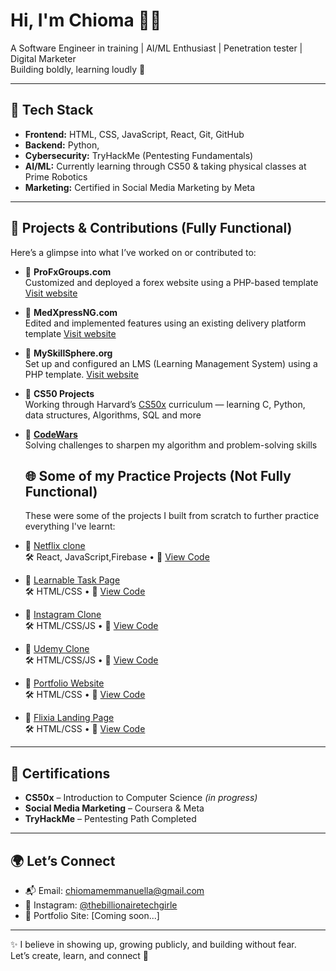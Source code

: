 # Hi, I'm Chioma 👋🏽  
A Software Engineer in training | AI/ML Enthusiast | Penetration tester | Digital Marketer  
Building boldly, learning loudly 🚀

---

## 🔧 Tech Stack  
- **Frontend:** HTML, CSS, JavaScript, React, Git, GitHub  
- **Backend:** Python,
- **Cybersecurity:** TryHackMe (Pentesting Fundamentals)  
- **AI/ML:** Currently learning through CS50 & taking physical classes at Prime Robotics 
- **Marketing:** Certified in Social Media Marketing by Meta

---

## 🚀 Projects & Contributions (Fully Functional)
Here’s a glimpse into what I’ve worked on or contributed to:

- 🔹 **ProFxGroups.com**  
  Customized and deployed a forex website using a PHP-based template [Visit website](https://profxgroups.com)

- 🔹 **MedXpressNG.com**  
  Edited and implemented features using an existing delivery platform template  [Visit website](https://medxpressng.com)

- 🔹 **MySkillSphere.org**  
  Set up and configured an LMS (Learning Management System) using a PHP template. [Visit website](https://myskillsphere.org) 

- 🔹 **CS50 Projects**  
  Working through Harvard’s [CS50x](https://cs50.harvard.edu/x) curriculum — learning C, Python, data structures, Algorithms, SQL and more  

- 🔹 **[CodeWars](https://www.codewars.com/users/nuella001)**  
  Solving challenges to sharpen my algorithm and problem-solving skills

  ## 🌐 Some of my  Practice Projects (Not Fully Functional)
  These were some of the projects I built from scratch to further practice everything I've learnt:

- 🔹 [Netflix clone](https://my-first-react-projectttt.netlify.app)  
  🛠️ React, JavaScript,Firebase • 🔗 [View Code](https://github.com/globaloma/REPO_NAME)

- 🔹 [Learnable Task Page](https://learnable-task6.netlify.app)  
  🛠️ HTML/CSS • 🔗 [View Code](https://github.com/globaloma/REPO_NAME)

- 🔹 [Instagram Clone](https://my-stutern-insta-clone.netlify.app)  
  🛠️ HTML/CSS/JS • 🔗 [View Code](https://github.com/globaloma/REPO_NAME)

- 🔹 [Udemy Clone](https://my-stutern-udemy-clone.netlify.app)  
  🛠️ HTML/CSS/JS • 🔗 [View Code](https://github.com/globaloma/REPO_NAME)

- 🔹 [Portfolio Website](https://stutern-myporfolio.netlify.app)  
  🛠️ HTML/CSS • 🔗 [View Code](https://github.com/globaloma/REPO_NAME)

- 🔹 [Flixia Landing Page](https://chioma-flixia-landing-page.netlify.app)  
  🛠️ HTML/CSS • 🔗 [View Code](https://github.com/globaloma/REPO_NAME)


---

## 📜 Certifications  
- **CS50x** – Introduction to Computer Science *(in progress)*  
- **Social Media Marketing** – Coursera & Meta  
- **TryHackMe** – Pentesting Path Completed

---

## 🌍 Let’s Connect  
- 📬 Email: chiomamemmanuella@gmail.com 
- 📸 Instagram: [@thebillionairetechgirle](https://instagram.com/thebillionairetechgirle)  
- 💼 Portfolio Site: [Coming soon...]

---

✨ I believe in showing up, growing publicly, and building without fear.  
Let’s create, learn, and connect 🚀


